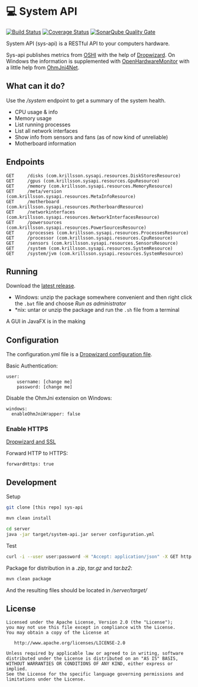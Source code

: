 :computer: System API
=====================
[![Build Status](https://travis-ci.org/Krillsson/sys-api.svg)](https://travis-ci.org/Krillsson/sys-api)
[![Coverage Status](https://coveralls.io/repos/github/Krillsson/sys-api/badge.svg?branch=develop)](https://coveralls.io/github/Krillsson/sys-api?branch=develop)
[![SonarQube Quality Gate](https://sonarqube.com/api/badges/gate?key=com.krillsson:sys-api)](https://sonarqube.com/dashboard?id=com.krillsson:%3Asys-api)


System API (sys-api) is a RESTful API to your computers hardware. 

Sys-api publishes metrics from [OSHI](https://github.com/oshi/oshi) with the help of [Dropwizard](https://github.com/dropwizard/dropwizard). On Windows the information is supplemented with
[OpenHardwareMonitor](https://github.com/openhardwaremonitor/openhardwaremonitor) with a little help from [OhmJni4Net](https://github.com/Krillsson/ohmjni4net).

## What can it do?
Use the */system* endpoint to get a summary of the system health.

- CPU usage & info
- Memory usage
- List running processes
- List all network interfaces
- Show info from sensors and fans (as of now kind of unreliable)
- Motherboard information

## Endpoints

    GET     /disks (com.krillsson.sysapi.resources.DiskStoresResource)
    GET     /gpus (com.krillsson.sysapi.resources.GpuResource)
    GET     /memory (com.krillsson.sysapi.resources.MemoryResource)
    GET     /meta/version (com.krillsson.sysapi.resources.MetaInfoResource)
    GET     /motherboard (com.krillsson.sysapi.resources.MotherboardResource)
    GET     /networkinterfaces (com.krillsson.sysapi.resources.NetworkInterfacesResource)
    GET     /powersources (com.krillsson.sysapi.resources.PowerSourcesResource)
    GET     /processes (com.krillsson.sysapi.resources.ProcessesResource)
    GET     /processor (com.krillsson.sysapi.resources.CpuResource)
    GET     /sensors (com.krillsson.sysapi.resources.SensorsResource)
    GET     /system (com.krillsson.sysapi.resources.SystemResource)
    GET     /system/jvm (com.krillsson.sysapi.resources.SystemResource)

## Running
Download the [latest release](https://github.com/Krillsson/sys-api/releases/latest).

- Windows: unzip the package somewhere convenient and then right click the `.bat` file and choose _Run as administrator_
- *nix: untar or unzip the package and run the `.sh` file from a terminal

A GUI in JavaFX is in the making

## Configuration
The configuration.yml file is a [Dropwizard configuration file](https://dropwizard.github.io/dropwizard/manual/configuration.html).

Basic Authentication:

    user:
        username: [change me]
        password: [change me]
        
Disable the OhmJni extension on Windows:

    windows:
      enableOhmJniWrapper: false

### Enable HTTPS

[Dropwizard and SSL](http://clearthehaze.com/2014/09/dropwizard-ssl/)

Forward HTTP to HTTPS:

    forwardHttps: true

## Development
Setup
```sh
git clone [this repo] sys-api
```
```sh
mvn clean install
```
```sh
cd server
java -jar target/system-api.jar server configuration.yml
```
Test

```sh
curl -i --user user:password -H "Accept: application/json" -X GET http://localhost:8080/v1/system
```

Package for distribution in a *.zip*, *tar.gz* and *tar.bz2*:

```sh
mvn clean package
```

And the resulting files should be located in */server/target/*

License
-------

    Licensed under the Apache License, Version 2.0 (the "License");
    you may not use this file except in compliance with the License.
    You may obtain a copy of the License at

       http://www.apache.org/licenses/LICENSE-2.0

    Unless required by applicable law or agreed to in writing, software
    distributed under the License is distributed on an "AS IS" BASIS,
    WITHOUT WARRANTIES OR CONDITIONS OF ANY KIND, either express or implied.
    See the License for the specific language governing permissions and
    limitations under the License.